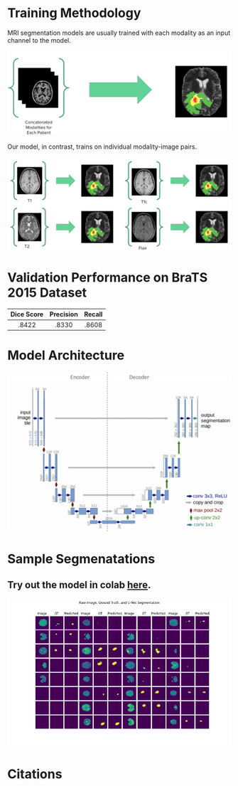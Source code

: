 # Training Methodology 
MRI segmentation models are usually trained with each modality as an input channel to the model. 

![modalities](https://raw.githubusercontent.com/joekrinke15/Brain-Tumor-Segmentation-Using-Single-MRI-Modalities/master/ReadMeImages/concat.PNG)

Our model, in contrast, trains on individual modality-image pairs. 

![novelinput](https://raw.githubusercontent.com/joekrinke15/Brain-Tumor-Segmentation-Using-Single-MRI-Modalities/master/ReadMeImages/individual.PNG)

# Validation Performance on BraTS 2015 Dataset
| Dice Score | Precision | Recall |
|:----------:|:---------:|:------:|
|    .8422   |   .8330   |  .8608 |

# Model Architecture
![unet](https://raw.githubusercontent.com/joekrinke15/Brain-Tumor-Segmentation-Using-Single-MRI-Modalities/master/ReadMeImages/unet.png)


# Sample Segmenatations 
## Try out the model in colab [here](https://colab.research.google.com/drive/1laFY29aCy865ZHCGtqoA7upZn7CPTr4X?usp=sharing).

![segmentations](https://raw.githubusercontent.com/joekrinke15/Brain-Tumor-Segmentation-Using-Single-MRI-Modalities/master/ReadMeImages/samplesegmentation.png)

# Citations
